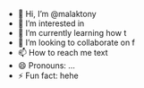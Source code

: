 - 👋 Hi, I’m @malaktony
- 👀 I’m interested in 
- 🌱 I’m currently learning how t
- 💞️ I’m looking to collaborate on f
- 📫 How to reach me text
- 😄 Pronouns: ...
- ⚡ Fun fact: hehe

<!---
malaktony/malaktony is a ✨ special ✨ repository because its `README.md` (this file) appears on your GitHub profile.
You can click the Preview link to take a look at your changes.
--->
